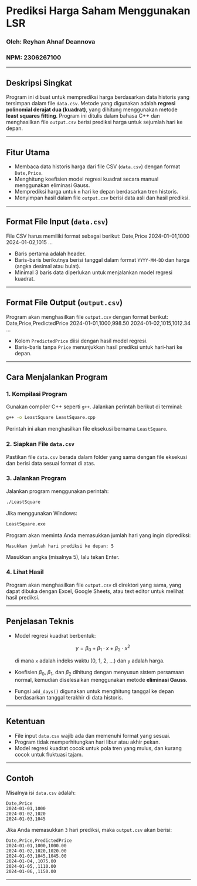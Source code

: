 # Prediksi Harga Saham Menggunakan LSR

### Oleh: Reyhan Ahnaf Deannova  
### NPM: 2306267100

---

## Deskripsi Singkat

Program ini dibuat untuk memprediksi harga berdasarkan data historis yang tersimpan dalam file `data.csv`. Metode yang digunakan adalah **regresi polinomial derajat dua (kuadrat)**, yang dihitung menggunakan metode **least squares fitting**. Program ini ditulis dalam bahasa C++ dan menghasilkan file `output.csv` berisi prediksi harga untuk sejumlah hari ke depan.

---

## Fitur Utama

- Membaca data historis harga dari file CSV (`data.csv`) dengan format `Date,Price`.
- Menghitung koefisien model regresi kuadrat secara manual menggunakan eliminasi Gauss.
- Memprediksi harga untuk `m` hari ke depan berdasarkan tren historis.
- Menyimpan hasil dalam file `output.csv` berisi data asli dan hasil prediksi.

---

## Format File Input (`data.csv`)

File CSV harus memiliki format sebagai berikut:
Date,Price
2024-01-01,1000
2024-01-02,1015
...


- Baris pertama adalah header.
- Baris-baris berikutnya berisi tanggal dalam format `YYYY-MM-DD` dan harga (angka desimal atau bulat).
- Minimal 3 baris data diperlukan untuk menjalankan model regresi kuadrat.

---

## Format File Output (`output.csv`)

Program akan menghasilkan file `output.csv` dengan format berikut:
Date,Price,PredictedPrice
2024-01-01,1000,998.50
2024-01-02,1015,1012.34
...

- Kolom `PredictedPrice` diisi dengan hasil model regresi.
- Baris-baris tanpa `Price` menunjukkan hasil prediksi untuk hari-hari ke depan.

---

## Cara Menjalankan Program

### 1. Kompilasi Program

Gunakan compiler C++ seperti `g++`. Jalankan perintah berikut di terminal:

```bash
g++ -o LeastSquare LeastSquare.cpp
```

Perintah ini akan menghasilkan file eksekusi bernama `LeastSquare`.

### 2. Siapkan File `data.csv`

Pastikan file `data.csv` berada dalam folder yang sama dengan file eksekusi dan berisi data sesuai format di atas.

### 3. Jalankan Program

Jalankan program menggunakan perintah:

```bash
./LeastSquare
```

Jika menggunakan Windows:

```bash
LeastSquare.exe
```

Program akan meminta Anda memasukkan jumlah hari yang ingin diprediksi:

```
Masukkan jumlah hari prediksi ke depan: 5
```

Masukkan angka (misalnya 5), lalu tekan Enter.

### 4. Lihat Hasil

Program akan menghasilkan file `output.csv` di direktori yang sama, yang dapat dibuka dengan Excel, Google Sheets, atau text editor untuk melihat hasil prediksi.

---

## Penjelasan Teknis

* Model regresi kuadrat berbentuk:

  $$
  y = \beta_0 + \beta_1 \cdot x + \beta_2 \cdot x^2
  $$

  di mana `x` adalah indeks waktu (0, 1, 2, ...) dan `y` adalah harga.

* Koefisien $\beta_0$, $\beta_1$, dan $\beta_2$ dihitung dengan menyusun sistem persamaan normal, kemudian diselesaikan menggunakan metode **eliminasi Gauss**.

* Fungsi `add_days()` digunakan untuk menghitung tanggal ke depan berdasarkan tanggal terakhir di data historis.

---

## Ketentuan

* File input `data.csv` wajib ada dan memenuhi format yang sesuai.
* Program tidak memperhitungkan hari libur atau akhir pekan.
* Model regresi kuadrat cocok untuk pola tren yang mulus, dan kurang cocok untuk fluktuasi tajam.

---

## Contoh

Misalnya isi `data.csv` adalah:

```
Date,Price
2024-01-01,1000
2024-01-02,1020
2024-01-03,1045
```

Jika Anda memasukkan `3` hari prediksi, maka `output.csv` akan berisi:

```
Date,Price,PredictedPrice
2024-01-01,1000,1000.00
2024-01-02,1020,1020.00
2024-01-03,1045,1045.00
2024-01-04,,1075.00
2024-01-05,,1110.00
2024-01-06,,1150.00
```

---
